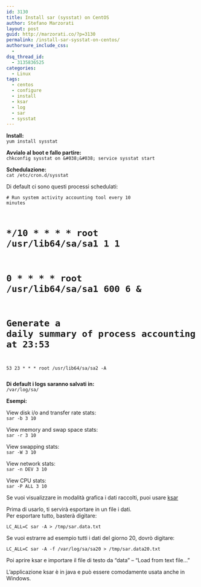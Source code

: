 ```yaml
---
id: 3130
title: Install sar (sysstat) on CentOS
author: Stefano Marzorati
layout: post
guid: http://marzorati.co/?p=3130
permalink: /install-sar-sysstat-on-centos/
authorsure_include_css:
  - 
dsq_thread_id:
  - 3135836525
categories:
  - Linux
tags:
  - centos
  - configure
  - install
  - ksar
  - log
  - sar
  - sysstat
---
```

**Install:**  
`yum install sysstat`

**Avvialo al boot e fallo partire:**  
`chkconfig sysstat on &#038;&#038; service sysstat start`

**Schedulazione:**  
`cat /etc/cron.d/sysstat`

Di default ci sono questi processi schedulati:  
<code><pre># Run system activity accounting tool every 10 minutes<br />
# */10 * * * * root /usr/lib64/sa/sa1 1 1<br />
# 0 * * * * root /usr/lib64/sa/sa1 600 6 &#038;<br />
# Generate a daily summary of process accounting at 23:53<br />
53 23 * * * root /usr/lib64/sa/sa2 -A</pre></code>

**Di default i logs saranno salvati in:**  
`/var/log/sa/`

**Esempi:**

View disk i/o and transfer rate stats:  
`sar -b 3 10`

View memory and swap space stats:  
`sar -r 3 10`

View swapping stats:  
`sar -W 3 10`

View network stats:  
`sar -n DEV 3 10`

View CPU stats:  
`sar -P ALL 3 10`

Se vuoi visualizzare in modalità grafica i dati raccolti, puoi usare <a href="http://sourceforge.net/projects/ksar/files/latest/download" title="ksar" target="_blank">ksar</a>

Prima di usarlo, ti servirà esportare in un file i dati.  
Per esportare tutto, basterà digitare:

`LC_ALL=C sar -A > /tmp/sar.data.txt`

Se vuoi estrarre ad esempio tutti i dati del giorno 20, dovrò digitare:

`LC_ALL=C sar -A -f /var/log/sa/sa20 > /tmp/sar.data20.txt`

Poi aprire ksar e importare il file di testo da &#8220;data&#8221; &#8211; &#8220;Load from text file&#8230;&#8221;

L&#8217;applicazione ksar è in java e può essere comodamente usata anche in Windows.
